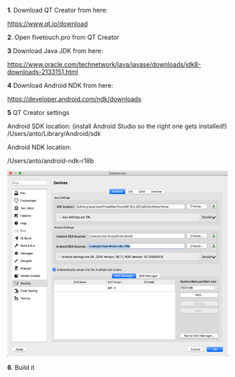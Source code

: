 **1**. Download QT Creator from here:

https://www.qt.io/download

**2**. Open fivetouch.pro from QT Creator

**3** Download Java JDK from here:

https://www.oracle.com/technetwork/java/javase/downloads/jdk8-downloads-2133151.html

**4** Download Android NDK from here:

https://developer.android.com/ndk/downloads

**5** QT Creator settings

Android SDK location: (install Android Studio so the right one gets installed!)
/Users/anto/Library/Android/sdk

Android NDK location:

/Users/anto/android-ndk-r18b

![](https://github.com/FiveTechSoft/fivetouch/blob/master/images/QT_Creator_Settings.png)

**6**. Build it 